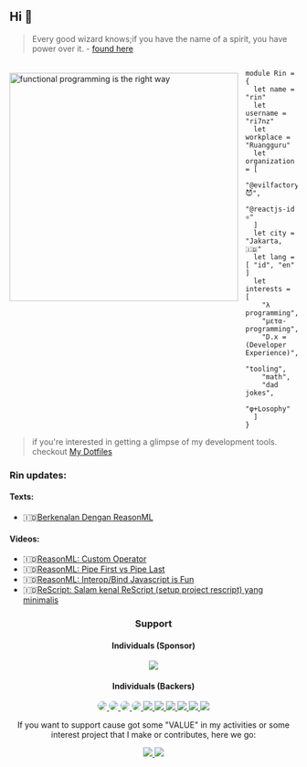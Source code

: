<!--
**ri7nz/ri7nz** is a ✨ _special_ ✨ repository because its `README.md` (this file) appears on your GitHub profile.

Here are some ideas to get you started:

- 🔭 I’m currently working on ...
- 🌱 I’m currently learning ...
- 👯 I’m looking to collaborate on ...
- 🤔 I’m looking for help with ...
- 💬 Ask me about ...
- 📫 How to reach me: ...
- 😄 Pronouns: ...
- ⚡ Fun fact: ...
-->

## Hi 👋 

> Every good wizard knows;if you have the name of a spirit, you have power over it. - [found here](https://slides.com/thomasomans/functional-programming-forever/fullscreen#/2/0/4)

<a href="https://web.mit.edu/alexmv/6.037/sicp.pdf">   
<img 
  src="https://raw.github.com/ri7nz/ri7nz/master/sicp.png" 
  alt="functional programming is the right way"
  style="margin-top:20px;margin-right:13px"
  align="left" 
  height="400px"
/>
</a>

<!--

I'm [**Rin**](httos://github.com/ri7nz) and Obsessed with tinkering (me vs rabbit hole), experiment tooling, and **projects** that's solve "interesting" problem on the web, while improving **"Developer Experience"**.   

-->

```rescript

module Rin = {
  let name = "rin"
  let username = "ri7nz"
  let workplace = "Ruangguru"
  let organization = [
    "@evilfactorylabs 😈",
    "@reactjs-id ⚛"
  ]
  let city = "Jakarta, 🇮🇩"
  let lang = [ "id", "en" ]
  let interests = [
    "λ programming",
    "μετα-programming",
    "D.x = (Developer Experience)",
    "tooling",
    "math",
    "dad jokes",
    "φ+Losophy"
  ]
}

```
   
> if you're interested in getting a glimpse of my development tools. checkout [My Dotfiles](https://github.com/ri7nz/.dotifiles)


### Rin updates:

#### Texts:
* 🇮🇩[Berkenalan Dengan ReasonML](https://blog.evilfactory.id/berkenalan-dengan-reasonml/)
#### Videos:
* 🇮🇩[ReasonML: Custom Operator](https://www.youtube.com/watch?v=8lRkf1YPa1c)
* 🇮🇩[ReasonML: Pipe First vs Pipe Last](https://www.youtube.com/watch?v=K7uET1v--fA)
* 🇮🇩[ReasonML: Interop/Bind Javascript is Fun](https://www.youtube.com/watch?v=5FKGJ2TaLFg&t=23s)
* 🇮🇩[ReScript: Salam kenal ReScript (setup project rescript) yang minimalis](https://youtu.be/SHATMyFyLIU)

<h3 style="text-align:center">Support</h3>

<h4 style="text-align:center">Individuals (Sponsor)</h4>

<p align="center">
<!--
<a href="https://github.com/hananloser">
  <img src="https://github.com/hananloser.png?size=100" />
</a>
-->

<a href="https://github.com/fzn0x">
  <img src="https://github.com/fzn0x.png?size=100" />
</a>

</p>

<h4 style="text-align:center">Individuals (Backers)</h4>

<p align="center">

<a href="https://github.com/faultables">
  <img style="border-radius:50%" src="https://github.com/faultables.png?size=50" />
</a>

<a href="https://github.com/vadhe">
  <img style="border-radius:50%" src="https://github.com/vadhe.png?size=50" />
</a>

<a href="https://github.com/munirapp">
  <img style="border-radius:50%" src="https://github.com/munirapp.png?size=50" />
</a>

<a href="https://github.com/grikomsn">
  <img style="border-radius:50%" src="https://github.com/grikomsn.png?size=50" />
</a>

<a href="https://github.com/gifaeriyanto">
  <img src="https://github.com/gifaeriyanto.png?size=50" />
</a>

<a href="https://github.com/muhghazaliakbar">
  <img src="https://github.com/muhghazaliakbar.png?size=50" />
</a>

<a href="https://github.com/hananloser">
  <img src="https://github.com/hananloser.png?size=50" />
</a>

<a href="https://github.com/dwisulfahnur">
  <img src="https://github.com/dwisulfahnur.png?size=50" />
</a>

<a href="https://github.com/rririanto">
  <img src="https://github.com/rririanto.png?size=50" />
</a>

<a href="https://github.com/firdausious">
  <img src="https://github.com/firdausious.png?size=50" />
</a>

</p>

<p align="center">If you want to support cause got some "VALUE" in my activities or some interest project that I make or contributes, here we go:</p>

<p align="center">

<a alt="Sponsorship $5" href="https://www.paypal.com/webapps/billing/plans/subscribe?plan_id=P-4WM36779EE571144UMIWXQZQ">
  <img src="https://raw.githubusercontent.com/ri7nz/ri7nz/master/paypal_5.png" />
</a>

<a href="https://www.buymeacoffee.com/ri7nz">
  <img src="https://www.buymeacoffee.com/assets/img/custom_images/orange_img.png" />
</a>


</p>

<!--

- 🔭 Working on [@ruangguru](https://github.com/ruang-guru) as Software Engineer, Frontend.   
# Former
- 🔭 Working on [@warungpintar](https://github.com/warungpintar) as Software Engineer, Frontend. 
- 🕵️ Join the club [@evilfactorylabs](https://github.com/evilfactorylabs) for "Tinkering".
- 💬 Free for #ASK, DM me in [#Twitter](https://twitter.com/ri7nz).
- 📽 Share Random "ScreenCast" in my [Youtube Channel](https://www.youtube.com/channel/UCoVcSkyw_B-oLn9M6rDCiSw)
- ✍ Write Draft in [Blog Evilfactory](https://blog.evilfactory.id), [Personal Blog](https://rin.rocks), & Internet.
-->  

